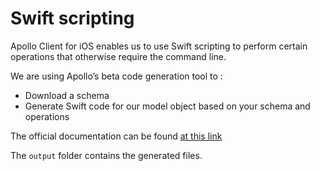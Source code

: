 # Swift scripting

Apollo Client for iOS enables us to use Swift scripting to perform certain operations that otherwise require the command line. 

We are using Apollo’s beta code generation tool to :
- Download a schema
- Generate Swift code for our model object based on your schema and operations

The official documentation can be found [at this link](https://www.apollographql.com/docs/ios/swift-scripting/)

The `output` folder contains the generated files.
